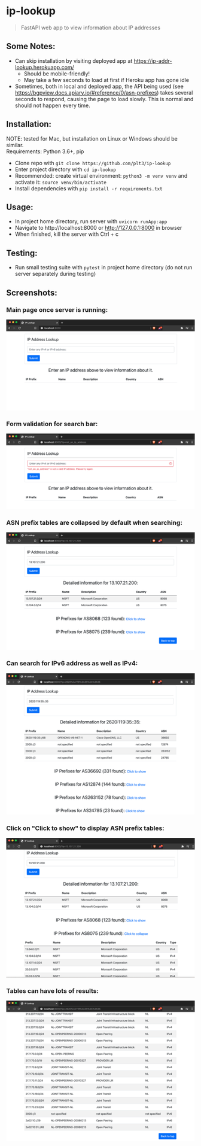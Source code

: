 # ip-lookup
> FastAPI web app to view information about IP addresses

## Some Notes:
- Can skip installation by visiting deployed app at https://ip-addr-lookup.herokuapp.com/
  - Should be mobile-friendly!
  - May take a few seconds to load at first if Heroku app has gone idle
- Sometimes, both in local and deployed app, the API being used (see https://bgpview.docs.apiary.io/#reference/0/asn-prefixes) takes several seconds to respond, causing the page to load slowly. This is normal and should not happen every time.

## Installation:
NOTE: tested for Mac, but installation on Linux or Windows should be similar.   
Requirements: Python 3.6+, pip
- Clone repo with `git clone https://github.com/plt3/ip-lookup`
- Enter project directory with `cd ip-lookup`
- Recommended: create virtual environment: `python3 -m venv venv` and activate it: `source venv/bin/activate`
- Install dependencies with `pip install -r requirements.txt`

## Usage:
- In project home directory, run server with `uvicorn runApp:app`
- Navigate to http://localhost:8000 or http://127.0.0.1:8000 in browser
- When finished, kill the server with Ctrl + c

## Testing:
- Run small testing suite with `pytest` in project home directory (do not run server separately during testing)

## Screenshots:
### Main page once server is running:
![web app home page](images/homePage.png)
### Form validation for search bar:
![web app form validation](images/formValidation.png)
### ASN prefix tables are collapsed by default when searching:
![web app IPv4 search](images/ipv4Search.png)
### Can search for IPv6 address as well as IPv4:
![web app IPv6 search](images/ipv6Search.png)
### Click on "Click to show" to display ASN prefix tables:
![web app IPv4 results](images/ipv4Results.png)
### Tables can have lots of results:
![web app IPv6 results](images/ipv6Results.png)
